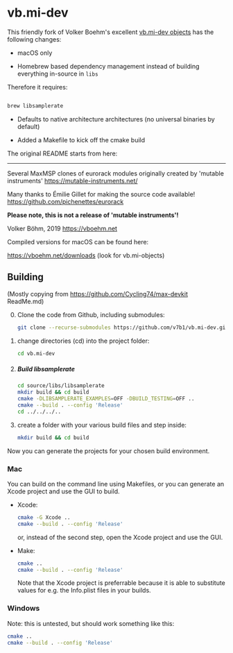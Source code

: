 # vb.mi-dev


This friendly fork of Volker Boehm's excellent [vb.mi-dev objects](https://github.com/v7b1/vb.mi-dev) has the following changes:

- macOS only

- Homebrew based dependency management instead of building everything in-source in `libs`

Therefore it requires:

```bash

brew libsamplerate

```

- Defaults to native architecture architectures (no universal binaries by default)

- Added a Makefile to kick off the cmake build

The original README starts from here:

--- 

Several MaxMSP clones of eurorack modules originally created by 'mutable instruments' https://mutable-instruments.net/ 

Many thanks to Émilie Gillet for making the source code available!
https://github.com/pichenettes/eurorack

**Please note, this is not a release of 'mutable instruments'!**

Volker Böhm, 2019
https://vboehm.net



Compiled versions for macOS can be found here:

https://vboehm.net/downloads (look for vb.mi-objects)



## Building

(Mostly copying from https://github.com/Cycling74/max-devkit ReadMe.md)

0. Clone the code from Github, including submodules: 
   
   ```bash
   git clone --recurse-submodules https://github.com/v7b1/vb.mi-dev.git
   ```
   
1. change directories (cd) into the project folder:

   ```bash
   cd vb.mi-dev
   ```

2. ##### Build libsamplerate

   ```bash
   cd source/libs/libsamplerate
   mkdir build && cd build
   cmake -DLIBSAMPLERATE_EXAMPLES=OFF -DBUILD_TESTING=OFF ..
   cmake --build . --config 'Release'
   cd ../../../..
   ```

3. create a folder with your various build files and step inside:

   ```bash
   mkdir build && cd build
   ```

Now you can generate the projects for your chosen build environment.

### Mac

You can build on the command line using Makefiles, or you can generate an Xcode project and use the GUI to build.

* Xcode: 

  ```bash
  cmake -G Xcode ..
  cmake --build . --config 'Release'
  ```

  or, instead of the second step, open the Xcode project and use the GUI.

* Make: 

  ```bash
  cmake ..
  cmake --build . --config 'Release'
  ```

  Note that the Xcode project is preferrable because it is able to substitute values for e.g. the Info.plist files in your builds.

### Windows

Note: this is untested, but should work something like this:

```bash
cmake ..
cmake --build . --config 'Release'
```

